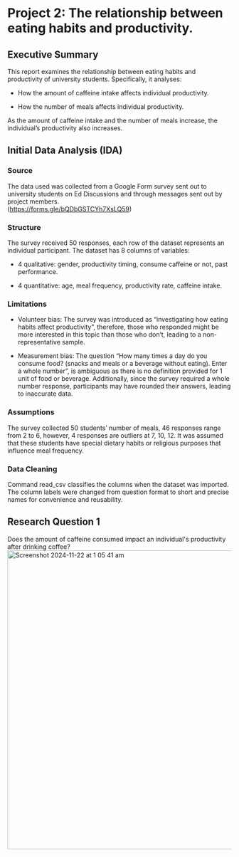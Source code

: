 # Project 2: The relationship between eating habits and productivity.

## Executive Summary
This report examines the relationship between eating habits and productivity of university students. Specifically, it analyses:

- How the amount of caffeine intake affects individual productivity.

- How the number of meals affects individual productivity. 

As the amount of caffeine intake and the number of meals increase, the individual’s productivity also increases.

## Initial Data Analysis (IDA)
### Source
The data used was collected from a Google Form survey sent out to university students on Ed Discussions and through messages sent out by project members.  
(https://forms.gle/bQDbGSTCYh7XsLQ59)

### Structure
The survey received 50 responses, each row of the dataset represents an individual participant. The dataset has 8 columns of variables:

- 4 qualitative: gender, productivity timing, consume caffeine or not, past performance.

- 4 quantitative: age, meal frequency, productivity rate, caffeine intake.

### Limitations
- Volunteer bias: The survey was introduced as “investigating how eating habits affect productivity”, therefore, those who responded might be more interested in this topic than those who don’t, leading to a non-representative sample.  

- Measurement bias: The question “How many times a day do you consume food? (snacks and meals or a beverage without eating). Enter a whole number”, is ambiguous as there is no definition provided for 1 unit of food or beverage. Additionally, since the survey required a whole number response, participants may have rounded their answers, leading to inaccurate data. 

### Assumptions
The survey collected 50 students’ number of meals, 46 responses range from 2 to 6, however, 4 responses are outliers at 7, 10, 12. It was assumed that these students have special dietary habits or religious purposes that influence meal frequency. 

### Data Cleaning
Command read_csv classifies the columns when the dataset was imported. The column labels were changed from question format to short and precise names for convenience and reusability.

## Research Question 1
Does the amount of caffeine consumed impact an individual's productivity after drinking coffee?
<img width="672" alt="Screenshot 2024-11-22 at 1 05 41 am" src="https://github.com/user-attachments/assets/14bda546-aa26-46af-9150-d97c119cc42d">







